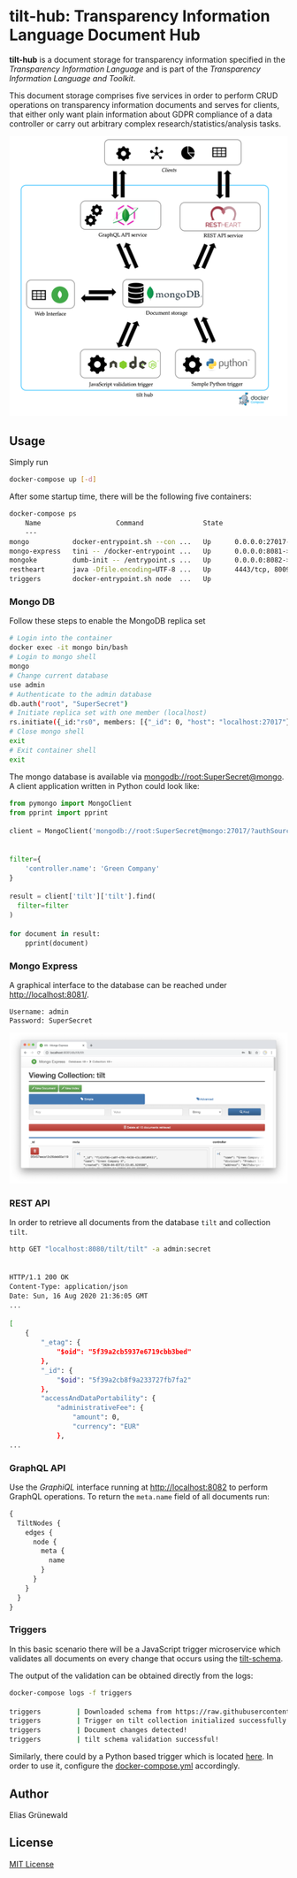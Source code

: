# tilt-hub: Transparency Information Language Document Hub

**tilt-hub** is a document storage for transparency information specified in the *Transparency Information Language* and is part of the _Transparency Information Language and Toolkit_.

This document storage comprises five services in order to perform CRUD operations on transparency information documents and serves for clients, that either only want plain information about GDPR compliance of a data controller or carry out arbitrary complex research/statistics/analysis tasks.

![](docs/tilt-hub.png)


## Usage
Simply run
```bash
docker-compose up [-d]
```

After some startup time, there will be the following five containers:
```bash
docker-compose ps
    Name                   Command               State                                      Ports
    ---
mongo           docker-entrypoint.sh --con ...   Up      0.0.0.0:27017->27017/tcp, 0.0.0.0:27018->27018/tcp, 0.0.0.0:27019->27019/tcp
mongo-express   tini -- /docker-entrypoint ...   Up      0.0.0.0:8081->8081/tcp
mongoke         dumb-init -- /entrypoint.s ...   Up      0.0.0.0:8082->80/tcp
restheart       java -Dfile.encoding=UTF-8 ...   Up      4443/tcp, 8009/tcp, 0.0.0.0:8080->8080/tcp
triggers        docker-entrypoint.sh node  ...   Up
```


### Mongo DB

Follow these steps to enable the MongoDB replica set
```bash
# Login into the container
docker exec -it mongo bin/bash
# Login to mongo shell
mongo
# Change current database
use admin
# Authenticate to the admin database
db.auth("root", "SuperSecret")
# Initiate replica set with one member (localhost)
rs.initiate({_id:"rs0", members: [{"_id": 0, "host": "localhost:27017"}]})
# Close mongo shell
exit
# Exit container shell
exit
```


The mongo database is available via [mongodb://root:SuperSecret@mongo](). A client application written in Python could look like:

```python
from pymongo import MongoClient
from pprint import pprint

client = MongoClient('mongodb://root:SuperSecret@mongo:27017/?authSource=admin&readPreference=primary')


filter={
    'controller.name': 'Green Company'
}

result = client['tilt']['tilt'].find(
  filter=filter
)

for document in result:
    pprint(document)
```

### Mongo Express
A graphical interface to the database can be reached under [http://localhost:8081/]().
```
Username: admin
Password: SuperSecret
```
![](docs/mongo-express.png)

### REST API
In order to retrieve all documents from the database `tilt` and collection `tilt`.
```bash
http GET "localhost:8080/tilt/tilt" -a admin:secret


HTTP/1.1 200 OK
Content-Type: application/json
Date: Sun, 16 Aug 2020 21:36:05 GMT
...

[
    {
        "_etag": {
            "$oid": "5f39a2cb5937e6719cbb3bed"
        },
        "_id": {
            "$oid": "5f39a2cb8f9a233727fb7fa2"
        },
        "accessAndDataPortability": {
            "administrativeFee": {
                "amount": 0,
                "currency": "EUR"
            },
...
```
### GraphQL API
Use the _GraphiQL_ interface running at [http://localhost:8082]() to perform GraphQL operations. To return the `meta.name` field of all documents run:
```graphql
{
  TiltNodes {
    edges {
      node {
        meta {
          name
        }
      }
    }
  }
}
```

### Triggers
In this basic scenario there will be a JavaScript trigger microservice which validates all documents on every change that occurs using the [tilt-schema](https://github.com/Transparency-Information-Language/schema).

The output of the validation can be obtained directly from the logs:

```bash
docker-compose logs -f triggers

triggers         | Downloaded schema from https://raw.githubusercontent.com/Transparency-Information-Language/schema/master/tilt-schema.json
triggers         | Trigger on tilt collection initialized successfully!
triggers         | Document changes detected!
triggers         | tilt schema validation successful!
```

Similarly, there could by a Python based trigger which is located [here](./triggers/python). In order to use it, configure the [docker-compose.yml](./docker-compose.yml) accordingly.


## Author
Elias Grünewald

## License
[MIT License](LICENSE)
